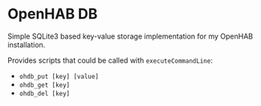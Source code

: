 # OpenHAB DB

Simple SQLite3 based key-value storage implementation for my OpenHAB
installation.

Provides scripts that could be called with ```executeCommandLine```:

- ```ohdb_put [key] [value]```
- ```ohdb_get [key]```
- ```ohdb_del [key]```
